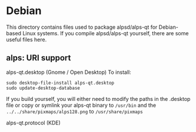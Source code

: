 
Debian
====================
This directory contains files used to package alpsd/alps-qt
for Debian-based Linux systems. If you compile alpsd/alps-qt yourself, there are some useful files here.

## alps: URI support ##


alps-qt.desktop  (Gnome / Open Desktop)
To install:

	sudo desktop-file-install alps-qt.desktop
	sudo update-desktop-database

If you build yourself, you will either need to modify the paths in
the .desktop file or copy or symlink your alps-qt binary to `/usr/bin`
and the `../../share/pixmaps/alps128.png` to `/usr/share/pixmaps`

alps-qt.protocol (KDE)

